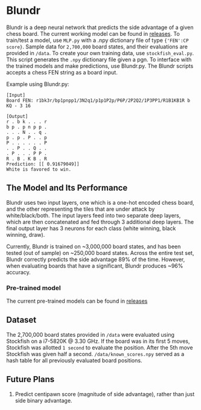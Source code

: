 # Blundr

Blundr is a deep neural network that predicts the side advantage of a given chess board. The current working model can be found in [releases](https://github.com/ArmanMaesumi/Blundr/releases). To train/test a model, use ```MLP.py``` with a .npy dictionary file of type ```{'FEN':CP score}```. Sample data for ```2,700,000``` board states, and their evaluations are provided in ```/data```. To create your own training data, use ```stockfish_eval.py```. This script generates the ```.npy``` dictionary file given a pgn. To interface with the trained models and make predictions, use Blundr.py. The Blundr scripts accepts a chess FEN string as a board input.

Example using Blundr.py:
```
[Input]
Board FEN: r1bk3r/bp1pnpp1/3N2q1/p1p1P2p/P6P/2P2Q2/1P3PP1/R1B1KB1R b KQ - 3 16

[Output]
r . b k . . . r
b p . p n p p .
. . . N . . q .
p . p . P . . p
P . . . . . . P
. . P . . Q . .
. P . . . P P .
R . B . K B . R
Prediction: [[ 0.91679049]]
White is favored to win.
```
## The Model and Its Performance

Blundr uses two input layers, one which is a one-hot encoded chess board, and the other representing the tiles that are under attack by white/black/both. The input layers feed into two separate deep layers, which are then concatenated and fed through 3 additional deep layers. The final output layer has 3 neurons for each class (white winning, black winning, draw).

Currently, Blundr is trained on ~3,000,000 board states, and has been tested (out of sample) on ~250,000 board states. Across the entire test set, Blundr correctly predicts the side advantage 89% of the time. However, when evaluating boards that have a significant, Blundr produces ~96% accuracy.

### Pre-trained model

The current pre-trained models can be found in [releases](https://github.com/ArmanMaesumi/Blundr/releases)

## Dataset

The 2,700,000 board states provided in ```/data``` were evaluated using Stockfish on a i7-5820K @ 3.30 GHz. If the board was in its first 5 moves, Stockfish was allotted ```1 second``` to evaluate the position. After the 5th move Stockfish was given half a second. ```/data/known_scores.npy``` served as a hash table for all previously evaluated board positions. 

## Future Plans

1. Predict centipawn score (magnitude of side advantage), rather than just side binary advantage.
